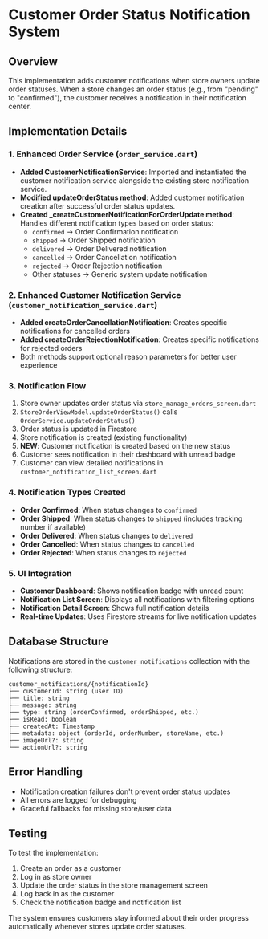 # Customer Order Status Notification System

## Overview
This implementation adds customer notifications when store owners update order statuses. When a store changes an order status (e.g., from "pending" to "confirmed"), the customer receives a notification in their notification center.

## Implementation Details

### 1. Enhanced Order Service (`order_service.dart`)
- **Added CustomerNotificationService**: Imported and instantiated the customer notification service alongside the existing store notification service.
- **Modified updateOrderStatus method**: Added customer notification creation after successful order status updates.
- **Created _createCustomerNotificationForOrderUpdate method**: Handles different notification types based on order status:
  - `confirmed` → Order Confirmation notification
  - `shipped` → Order Shipped notification  
  - `delivered` → Order Delivered notification
  - `cancelled` → Order Cancellation notification
  - `rejected` → Order Rejection notification
  - Other statuses → Generic system update notification

### 2. Enhanced Customer Notification Service (`customer_notification_service.dart`)
- **Added createOrderCancellationNotification**: Creates specific notifications for cancelled orders
- **Added createOrderRejectionNotification**: Creates specific notifications for rejected orders
- Both methods support optional reason parameters for better user experience

### 3. Notification Flow
1. Store owner updates order status via `store_manage_orders_screen.dart`
2. `StoreOrderViewModel.updateOrderStatus()` calls `OrderService.updateOrderStatus()`
3. Order status is updated in Firestore
4. Store notification is created (existing functionality)
5. **NEW**: Customer notification is created based on the new status
6. Customer sees notification in their dashboard with unread badge
7. Customer can view detailed notifications in `customer_notification_list_screen.dart`

### 4. Notification Types Created
- **Order Confirmed**: When status changes to `confirmed`
- **Order Shipped**: When status changes to `shipped` (includes tracking number if available)
- **Order Delivered**: When status changes to `delivered`
- **Order Cancelled**: When status changes to `cancelled`
- **Order Rejected**: When status changes to `rejected`

### 5. UI Integration
- **Customer Dashboard**: Shows notification badge with unread count
- **Notification List Screen**: Displays all notifications with filtering options
- **Notification Detail Screen**: Shows full notification details
- **Real-time Updates**: Uses Firestore streams for live notification updates

## Database Structure
Notifications are stored in the `customer_notifications` collection with the following structure:
```
customer_notifications/{notificationId}
├── customerId: string (user ID)
├── title: string
├── message: string  
├── type: string (orderConfirmed, orderShipped, etc.)
├── isRead: boolean
├── createdAt: Timestamp
├── metadata: object (orderId, orderNumber, storeName, etc.)
├── imageUrl?: string
└── actionUrl?: string
```

## Error Handling
- Notification creation failures don't prevent order status updates
- All errors are logged for debugging
- Graceful fallbacks for missing store/user data

## Testing
To test the implementation:
1. Create an order as a customer
2. Log in as store owner
3. Update the order status in the store management screen
4. Log back in as the customer
5. Check the notification badge and notification list

The system ensures customers stay informed about their order progress automatically whenever stores update order statuses.
